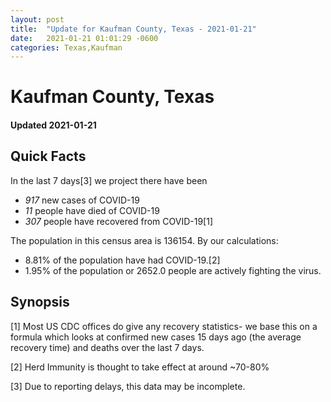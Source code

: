 ```yaml
---
layout: post
title:  "Update for Kaufman County, Texas - 2021-01-21"
date:   2021-01-21 01:01:29 -0600
categories: Texas,Kaufman
---
```


# Kaufman County, Texas
#### Updated 2021-01-21

## Quick Facts

In the last 7 days[3] we project there have been
- *917* new cases of COVID-19
- *11* people have died of COVID-19
- *307* people have recovered from COVID-19[1]

The population in this census area is 136154. By our calculations:
- 8.81% of the population have had COVID-19.[2]
- 1.95% of the population or 2652.0 people are actively fighting the virus.

## Synopsis




[1] Most US CDC offices do give any recovery statistics- we base this on a formula which looks at confirmed new cases
15 days ago (the average recovery time) and deaths over the last 7 days.

[2] Herd Immunity is thought to take effect at around ~70-80%

[3] Due to reporting delays, this data may be incomplete.
 
    